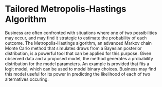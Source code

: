 # Tailored Metropolis-Hastings Algorithm

Business are often confronted with situations where one of two possibilities may occur, and may find it strategic to estimate the probability of each outcome. The Metropolis-Hastings algorithm, an advanced Markov chain Monte Carlo method that simulates draws from a Bayesian posterior distribution, is a powerful tool that can be applied for this purpose. Given observed data and a proposed model, the method generates a probability distribution for the model parameters. An example is provided that fits a logit model, which can be used to model binary choices. Business may find this model useful for its power in predicting the likelihood of each of two alternatives occuring.
